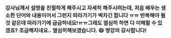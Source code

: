 ### 강사님께서 설명을 친절하게 해주시고 자세히 해주시려는데, 처음 배우는 생소한 단어와 내용이어서 그런지 따라가기가 벅차긴 합니다 ㅠㅠ 반복해야 될 것 같은데 따라가기에 급급하네요!ㅠㅠ그래도 열심히 하면 다 이해할 수 있겠죠? 조급해지네요.. 열심히해보겠습니다. 😆 명강의 감사합니다!


